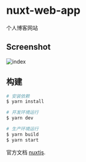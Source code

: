 # nuxt-web-app

个人博客网站

## Screenshot

![index](https://raw.githubusercontent.com/wujihua118/nuxt-web-app/master/screenshot/index.png)

## 构建

```bash
# 安装依赖
$ yarn install

# 开发环境运行
$ yarn dev

# 生产环境运行
$ yarn build
$ yarn start

```

官方文档 [nuxtjs](https://nuxtjs.org).
